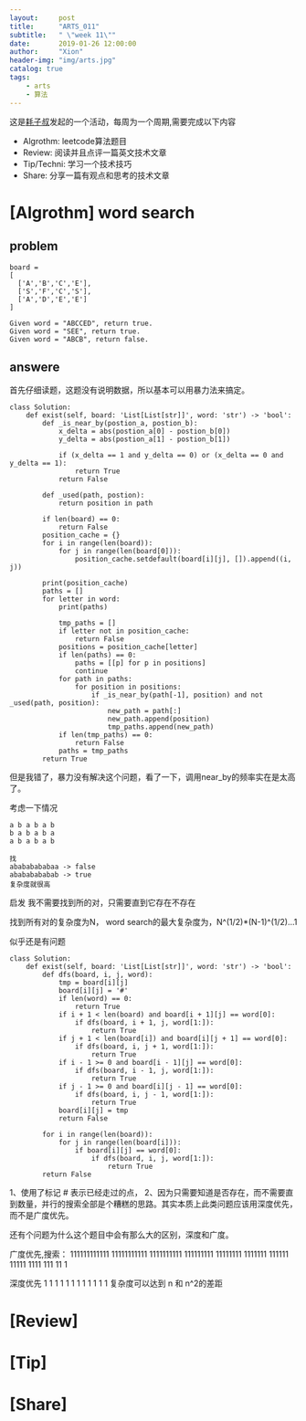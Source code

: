 ```yaml
---
layout:     post
title:      "ARTS_011"
subtitle:   " \"week 11\""
date:       2019-01-26 12:00:00
author:     "Xion"
header-img: "img/arts.jpg"
catalog: true
tags:
    - arts
    - 算法
---
```



这是[耗子叔](https://coolshell.cn)发起的一个活动，每周为一个周期,需要完成以下内容

 - Algrothm: leetcode算法题目
 - Review: 阅读并且点评一篇英文技术文章
 - Tip/Techni: 学习一个技术技巧
 - Share: 分享一篇有观点和思考的技术文章

# [Algrothm]  word search

## problem

```
board =
[
  ['A','B','C','E'],
  ['S','F','C','S'],
  ['A','D','E','E']
]

Given word = "ABCCED", return true.
Given word = "SEE", return true.
Given word = "ABCB", return false.
```

## answere

首先仔细读题，这题没有说明数据，所以基本可以用暴力法来搞定。

```
class Solution:
    def exist(self, board: 'List[List[str]]', word: 'str') -> 'bool':
        def _is_near_by(postion_a, postion_b):
            x_delta = abs(postion_a[0] - postion_b[0])
            y_delta = abs(postion_a[1] - postion_b[1])

            if (x_delta == 1 and y_delta == 0) or (x_delta == 0 and y_delta == 1):
                return True
            return False

        def _used(path, postion):
            return position in path

        if len(board) == 0:
            return False
        position_cache = {}
        for i in range(len(board)):
            for j in range(len(board[0])):
                position_cache.setdefault(board[i][j], []).append((i, j))

        print(position_cache)
        paths = []
        for letter in word:
            print(paths)

            tmp_paths = []
            if letter not in position_cache:
                return False
            positions = position_cache[letter]
            if len(paths) == 0:
                paths = [[p] for p in positions]
                continue
            for path in paths:
                for position in positions:
                    if _is_near_by(path[-1], position) and not _used(path, position):
                        new_path = path[:]
                        new_path.append(position)
                        tmp_paths.append(new_path)
            if len(tmp_paths) == 0:
                return False
            paths = tmp_paths
        return True
```

但是我错了，暴力没有解决这个问题，看了一下，调用near_by的频率实在是太高了。

考虑一下情况
```
a b a b a b 
b a b a b a
a b a b a b

找
abababababaa -> false
abababababab -> true
复杂度就很高
```

启发 我不需要找到所的对，只需要直到它存在不存在


找到所有对的复杂度为N，
word search的最大复杂度为，N^(1/2)*(N-1)^(1/2)...1

似乎还是有问题



```
class Solution:
    def exist(self, board: 'List[List[str]]', word: 'str') -> 'bool':
        def dfs(board, i, j, word):
            tmp = board[i][j]
            board[i][j] = '#'
            if len(word) == 0:
                return True
            if i + 1 < len(board) and board[i + 1][j] == word[0]:
                if dfs(board, i + 1, j, word[1:]):
                    return True
            if j + 1 < len(board[i]) and board[i][j + 1] == word[0]:
                if dfs(board, i, j + 1, word[1:]):
                    return True
            if i - 1 >= 0 and board[i - 1][j] == word[0]:
                if dfs(board, i - 1, j, word[1:]):
                    return True
            if j - 1 >= 0 and board[i][j - 1] == word[0]:
                if dfs(board, i, j - 1, word[1:]):
                    return True
            board[i][j] = tmp
            return False

        for i in range(len(board)):
            for j in range(len(board[i])):
                if board[i][j] == word[0]:
                    if dfs(board, i, j, word[1:]):
                        return True
        return False
```
1、使用了标记 # 表示已经走过的点，
2、因为只需要知道是否存在，而不需要直到数量，并行的搜索全部是个糟糕的思路。其实本质上此类问题应该用深度优先，而不是广度优先。

还有个问题为什么这个题目中会有那么大的区别，深度和广度。

广度优先,搜索：
111111111111
11111111111
1111111111
111111111
11111111
1111111
111111
11111
1111
111
11
1

深度优先
1
1
1
1
1
1
1
1
1
1
1
1
复杂度可以达到 n 和 n^2的差距

# [Review] 

# [Tip] 

# [Share] 